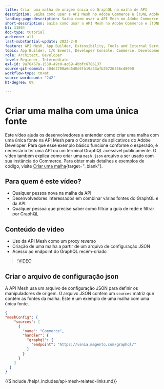 ```yaml
---
title: Criar uma malha de origem única do GraphQL na malha de API
description: Saiba como usar a API Mesh no Adobe Commerce e [!DNL Adobe App Builder]. Saiba mais sobre como criar uma malha com uma fonte.
landing-page-description: Saiba como usar a API Mesh no Adobe Commerce e [!DNL Adobe App Builder]. Saiba mais sobre como criar uma malha com uma fonte.
short-description: Saiba como usar a API Mesh no Adobe Commerce e [!DNL Adobe App Builder]. Saiba mais sobre como criar uma malha com uma fonte.
kt: 11804
doc-type: tutorial
audience: all
last-substantial-update: 2023-2-8
feature: API Mesh, App Builder, Extensibility, Tools and External Services, Backend Development
topic: App Builder, I/O Events, Developer Console, Commerce, Development, Integrations
role: Architect, Developer
level: Beginner, Intermediate
exl-id: 9a78457a-1539-49c0-ac69-4bbfc6786137
source-git-commit: 404d2708a6d540d6fb19a33afb20726356cd8000
workflow-type: tm+mt
source-wordcount: '242'
ht-degree: 0%

---
```


# Criar uma malha com uma única fonte

Este vídeo ajuda os desenvolvedores a entender como criar uma malha com uma única fonte na API Mesh para o Construtor de aplicativos do Adobe Developer. Para que esse exemplo básico funcione conforme o esperado, é necessário ter uma API ou um terminal GraphQL acessível publicamente. O vídeo também explica como criar uma `mesh.json` arquivo a ser usado com sua instância do Commerce. Para obter mais detalhes e exemplos de código, visite [Criar uma malha](https://developer.adobe.com/graphql-mesh-gateway/gateway/create-mesh/#create-a-mesh-1){target="_blank"}.

## Para quem é este vídeo?

* Qualquer pessoa nova na malha da API
* Desenvolvedores interessados em combinar várias fontes do GraphQL e da API
* Qualquer pessoa que precise saber como filtrar a guia de rede e filtrar por GraphQL

## Conteúdo de vídeo

* Uso da API Mesh como um proxy reverso
* Criação de uma malha a partir de um arquivo de configuração JSON
* Acesso ao endpoint do GraphQL recém-criado

>[!VIDEO](https://video.tv.adobe.com/v/3414124?quality=12&learn=on)

## Criar o arquivo de configuração json

A API Mesh usa um arquivo de configuração JSON para definir os manipuladores de origem. O arquivo JSON contém um `sources` matriz que contém as fontes da malha. Este é um exemplo de uma malha com uma única fonte.

```json
{
"meshConfig": {
    "sources": [
      {
        "name": "Commerce",
        "handler": {
          "graphql": {
            "endpoint": "https://venia.magento.com/graphql/"
          }
        }
      }
    ]
  }
}
```

{{$include /help/_includes/api-mesh-related-links.md}}
